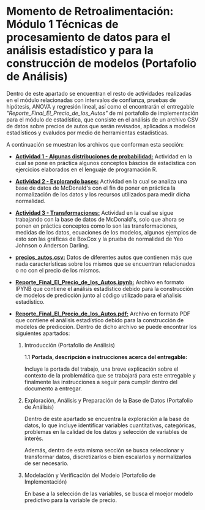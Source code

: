 # Momento de Retroalimentación: Módulo 1 Técnicas de procesamiento de datos para el análisis estadístico y para la construcción de modelos (Portafolio de Análisis)
Dentro de este apartado se encuentran el resto de actividades realizadas en el módulo relacionadas con intervalos de confianza, pruebas de hipótesis, ANOVA y regresión lineal, así como el encontrarán el entregable *"Reporte_Final_El_Precio_de_los_Autos"*  de mi portafolio de implementación para el módulo de estadística, que consiste en el análisis de un archivo CSV de datos sobre precios de autos que serán revisados, aplicados a modelos estadísticos y evaludos por medio de herramientas estadísticas.

A continuación se muestran los archivos que conforman esta sección:
* <a href="https://github.com/4lb3rt0r/TC3006_Portafolio_Implementacion/blob/main/final/M1_Statistics/Técnicas de Procesamiento de Datos para el Análisis Estadístico/Act1_Algunas_distribuciones_de_probabilidad.pdf">**Actividad 1 - Algunas distribuciones de probabilidad:</a>** Actividad en la cual se pone en práctica algunos conceptos báscios de estadística con ejercicios elaborados en el lenguaje de programación R.
* <a href="https://github.com/4lb3rt0r/TC3006_Portafolio_Implementacion/blob/main/final/M1_Statistics/Técnicas de Procesamiento de Datos para el Análisis Estadístico/Act2_Explorando_bases.pdf">**Actividad 2 - Explorando bases:</a>** Actividad en la cual se analiza una base de datos de McDonald's con el fin de poner en práctica la normalización de los datos y los recursos utilizados para medir dicha normalidad.
* <a href="https://github.com/4lb3rt0r/TC3006_Portafolio_Implementacion/blob/main/final/M1_Statistics/Técnicas de Procesamiento de Datos para el Análisis Estadístico/Act3_Transformaciones.pdf">**Actividad 3 -  Transformaciones:</a>** Actividad en la cual se sigue trabajando con la base de datos de McDonald's, solo que ahora se ponen en práctics conceptos como lo son las transformaciones, medidas de los datos, ecuaciones de los modelos, algunos ejemplos de esto son las gráficas de BoxCox y la prueba de normalidad de Yeo Johnson o Anderson Darling.
* <a href="https://github.com/4lb3rt0r/TC3006_Portafolio_Implementacion/blob/main/final/M1_Statistics/Técnicas de Procesamiento de Datos para el Análisis Estadístico/precios_autos.csv">**precios_autos.csv:</a>** Datos de diferentes autos que contienen más que nada características sobre los mismos que se encuentran relacionados o no con el precio de los mismos.
* <a href="https://github.com/4lb3rt0r/TC3006_Portafolio_Implementacion/blob/main/final/M1_Statistics/Técnicas de Procesamiento de Datos para el Análisis Estadístico/Reporte_Final_El_Precio_de_los_Autos.ipynb">**Reporte_Final_El_Precio_de_los_Autos.ipynb:**</a> Archivo en formato IPYNB que contiene el análisis estadístico debido para la construcción de modelos de predicción junto al código utilizado para el añalisis estadístico.
* <a href="https://github.com/4lb3rt0r/TC3006_Portafolio_Implementacion/blob/main/final/M1_Statistics/Técnicas de Procesamiento de Datos para el Análisis Estadístico/Reporte_Final_El_Precio_de_los_Autos.pdf">**Reporte_Final_El_Precio_de_los_Autos.pdf:**</a> Archivo en formato PDF que contiene el análisis estadístico debido para la construcción de modelos de predicción. Dentro de dicho archivo se puede encontrar los siguientes apartados:

   1. Introducción (Portafolio de Análisis)

      1.1 **Portada, descripción e instrucciones acerca del entregable:**

      Incluye la portada del trabajo, una breve explicación sobre el contexto de la problemática que se trabajará para este entregable y finalmente las instrucciones a seguir para cumplir dentro del documento a entregar.

   2. Exploración, Análisis y Preparación de la Base de Datos (Portafolio de Análisis)<br/>
      
      Dentro de este apartado se encuentra la exploración a la base de datos, lo que incluye identificar variables cuantitativas, categóricas, problemas en la calidad de los datos y selección de variables de interés.

      Además, dentro de esta misma sección se busca seleccionar y transformar datos, discretizarlos o bien escalarlos y normalizarlos de ser necesario.

   3. Modelación y Verificación del Modelo (Portafolio de Implementación)<br/>
      
      En base a la selección de las variables, se busca el moejor modelo predictivo para la variable de precio.
